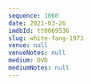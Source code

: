 ```yaml
---
sequence: 1060
date: 2021-03-26
imdbId: tt0069536
slug: white-fang-1973
venue: null
venueNotes: null
medium: DVD
mediumNotes: null
---
```

